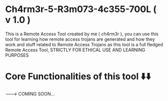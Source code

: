 # Ch4rm3r-5-R3m073-4c355-700L ( v 1.0 )
This is a Remote Access Tool created by me ( ch4rm3r ), you can use this tool for learning how remote access trojans are generated and how they work and stuff related to Remote Access Trojans as this tool is a full fledged Remote Access Tool, STRICTLY FOR ETHICAL USE AND LEARNING PURPOSES

# Core Functionalities of this tool ⬇️⬇️
---> COMING SOON...
